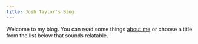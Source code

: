 ```yaml
---
title: Josh Taylor's Blog
---
```


Welcome to my blog. You can read some things [about me](../about.html) or choose
a title from the list below that sounds relatable.

